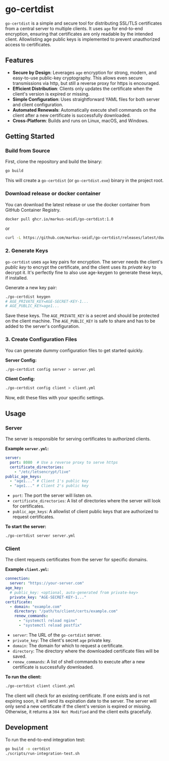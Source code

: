 # go-certdist

`go-certdist` is a simple and secure tool for distributing SSL/TLS certificates from a central server to multiple clients. It uses `age` for end-to-end encryption, ensuring that certificates are only readable by the intended client.
Allowlisting age public keys is implemented to prevent unauthorized access to certificates.

## Features

- **Secure by Design**: Leverages `age` encryption for strong, modern, and easy-to-use public-key cryptography. This allows even secure transmissions via http, but still a reverse proxy for https is encouraged.
- **Efficient Distribution**: Clients only updates the certificate when the client's version is expired or missing.
- **Simple Configuration**: Uses straightforward YAML files for both server and client configuration.
- **Automated Renewals**: Automatically execute shell commands on the client after a new certificate is successfully downloaded.
- **Cross-Platform**: Builds and runs on Linux, macOS, and Windows.

## Getting Started

### Build from Source

First, clone the repository and build the binary:

```bash
go build
```

This will create a `go-certdist` (or `go-certdist.exe`) binary in the project root.

### Download release or docker container

You can download the latest release or use the docker container from GitHub Container Registry.

```bash
docker pull ghcr.io/markus-seidl/go-certdist:1.0
```

or 

```bash
curl -L https://github.com/markus-seidl/go-certdist/releases/latest/download/certdist-linux-amd64 -o certdist
```

### 2. Generate Keys

`go-certdist` uses `age` key pairs for encryption. The server needs the client's *public key* to encrypt the certificate, and the client uses its *private key* to decrypt it.
It's perfectly fine to also use age-keygen to generate these keys, if installed.

Generate a new key pair:

```bash
./go-certdist keygen
# AGE_PRIVATE_KEY=AGE-SECRET-KEY-1...
# AGE_PUBLIC_KEY=age1...
```

Save these keys. The `AGE_PRIVATE_KEY` is a secret and should be protected on the client machine. The `AGE_PUBLIC_KEY` is safe to share and has to be added to the server's configuration.

### 3. Create Configuration Files

You can generate dummy configuration files to get started quickly.

**Server Config:**

```bash
./go-certdist config server > server.yml
```

**Client Config:**

```bash
./go-certdist config client > client.yml
```

Now, edit these files with your specific settings.

## Usage

### Server

The server is responsible for serving certificates to authorized clients.

**Example `server.yml`:**

```yaml
server:
  port: 8080  # Use a reverse proxy to serve https
  certificate_directories:
    - "/etc/letsencrypt/live"
public_age_keys:
  - "age1..." # Client 1's public key
  - "age1..." # Client 2's public key
```

- `port`: The port the server will listen on.
- `certificate_directories`: A list of directories where the server will look for certificates.
- `public_age_keys`: A allowlist of client public keys that are authorized to request certificates.

**To start the server:**

```bash
./go-certdist server server.yml
```

### Client

The client requests certificates from the server for specific domains.

**Example `client.yml`:**

```yaml
connection:
  server: "https://your-server.com"
age_key:
  # public_key: <optional, auto-generated from private-key>
  private_key: "AGE-SECRET-KEY-1..."
certificate:
  - domain: "example.com"
    directory: "/path/to/client/certs/example.com"
    renew_commands:
      - "systemctl reload nginx"
      - "systemctl reload postfix"
```

- `server`: The URL of the `go-certdist` server.
- `private_key`: The client's secret `age` private key.
- `domain`: The domain for which to request a certificate.
- `directory`: The directory where the downloaded certificate files will be saved.
- `renew_commands`: A list of shell commands to execute after a new certificate is successfully downloaded.

**To run the client:**

```bash
./go-certdist client client.yml
```

The client will check for an existing certificate. If one exists and is not expiring soon, it will send its expiration date to the server. The server will only send a new certificate if the client's version is expired or missing. Otherwise, it returns a `304 Not Modified` and the client exits gracefully.

## Development

To run the end-to-end integration test:

```bash
go build -o certdist
./scripts/run-integration-test.sh
```

